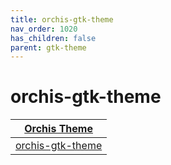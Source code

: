```yaml
---
title: orchis-gtk-theme
nav_order: 1020
has_children: false
parent: gtk-theme
---
```



# orchis-gtk-theme

| [Orchis Theme](https://samwhelp.github.io/note-about-theme/read/desktop-theme/themes/orchis-theme.html) |
| --- |
| [orchis-gtk-theme](https://github.com/vinceliuice/Orchis-theme) |
